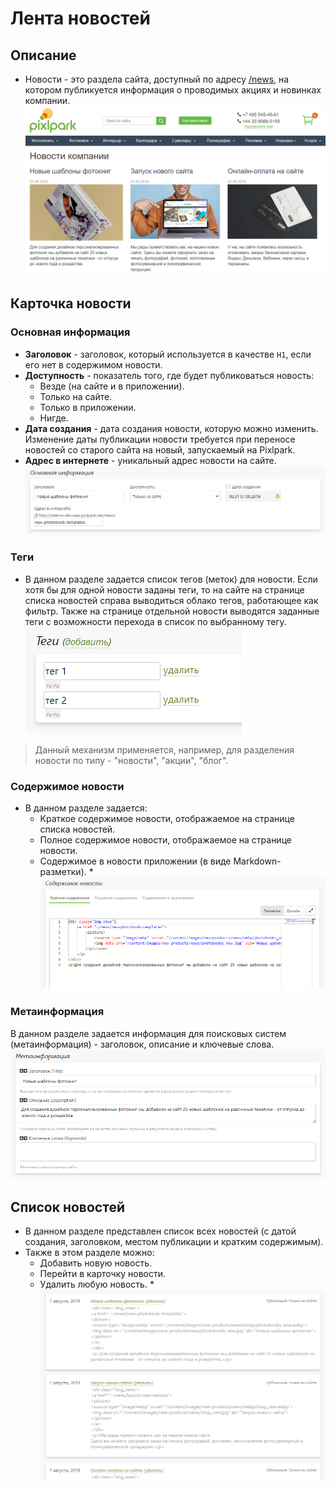 # Лента новостей
## Описание
* Новости - это раздела сайта, доступный по адресу [/news](https://demo.pixlpark.ru/news), на котором публикуется информация о проводимых акциях и новинках компании. 
![](../_media/news/news.png ':size=80%')

## Карточка новости
### Основная информация
* __Заголовок__ - заголовок, который используется в качестве `H1`, если его нет в содержимом новости.
* __Доступность__ - показатель того, где будет публиковаться новость:
    + Везде (на сайте и в приложении).
    + Только на сайте.
    + Только в приложении.
    + Нигде.
* __Дата создания__ - дата создания новости, которую можно изменить. Изменение даты публикации новости требуется при переносе новостей со старого сайта на новый, запускаемый на Pixlpark.
* __Адрес в интернете__ - уникальный адрес новости на сайте. 
![](../_media/news/news01.png)

### Теги
* В данном разделе задается список тегов (меток) для новости. Если хотя бы для одной новости заданы теги, то на сайте на странице списка новостей справа выводиться облако тегов, работающее как фильтр. Также на странице отдельной новости выводятся заданные теги с возможности перехода в список по выбранному тегу.
![](../_media/news/news02.png)
> Данный механизм применяется, например, для разделения новости по типу - "новости", "акции", "блог".

### Содержимое новости
* В данном разделе задается:
    + Краткое содержимое новости, отображаемое на странице списка новостей.
    + Полное содержимое новости, отображаемое на странице новости.
    + Содержимое в новости приложении (в виде Markdown-разметки).
*![](../_media/news/news03.png)

### Метаинформация
В данном разделе задается информация для поисковых систем (метаинформация) - заголовок, описание и ключевые слова.
![](../_media/news/news04.png)

## Список новостей
* В данном разделе представлен список всех новостей (с датой создания, заголовком, местом публикации и кратким содержимым).
* Также в этом разделе можно:
    + Добавить новую новость.
    + Перейти в карточку новости.
    + Удалить любую новость.
*![](../_media/news/news05.png)